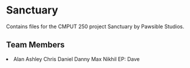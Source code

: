 # Sanctuary
Contains files for the CMPUT 250 project Sanctuary by Pawsible Studios.

## Team Members
<li>
	Alan
	Ashley
	Chris
	Daniel
	Danny
	Max
	Nikhil
	EP: Dave
</li>